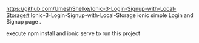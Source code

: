 https://github.com/UmeshShelke/Ionic-3-Login-Signup-with-Local-Storage# Ionic-3-Login-Signup-with-Local-Storage
ionic simple Login and Signup page . 

 execute  npm install and ionic serve to run this project
